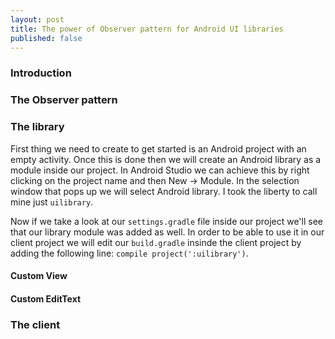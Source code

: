 ```yaml
---
layout: post
title: The power of Observer pattern for Android UI libraries
published: false
---
```


### Introduction

### The Observer pattern

### The library

First thing we need to create to get started is an Android project with an empty activity. Once this is done then we will create an Android library as a module inside our project. In Android Studio we can achieve this by right clicking on the project name and then New -> Module. In the selection window that pops up we will select Android library. I took the liberty to call mine just `uilibrary`.

Now if we take a look at our `settings.gradle` file inside our project we'll see that our library module was added as well. In order to be able to use it in our client project we will edit our `build.gradle` insinde the client project by adding the following line: `compile project(':uilibrary')`.

#### Custom View

#### Custom EditText

### The client

